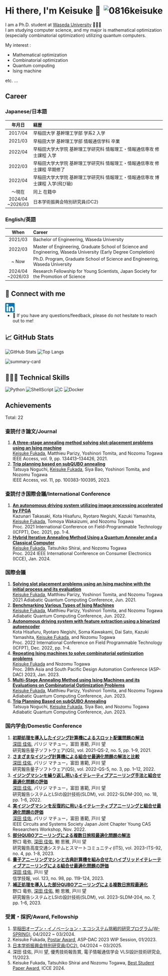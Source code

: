 # Hi there, I'm Keisuke 👋 <img align="right" alt="0816keisuke" src="https://komarev.com/ghpvc/?username=0816keisuke&style=for-the-badge"/>

I am a Ph.D. student at [Waseda University](https://www.waseda.jp/top/en/) 🧑🏼‍🎓  
I am studying computer science, and my major is mathematical optimization (especially combinatorial optimization) utilizing quantum computers.

My interest :

- Mathematical optimization
- Combinatorial optimization
- Quantum computing
- Ising machine

etc. ...

## Career

### Japanese/日本語

|年月日|経歴|
|:--:|:--|
|2017/04|早稲田大学 基幹理工学部 学系2 入学|
|2021/03|早稲田大学 基幹理工学部 情報通信学科 卒業|
|2022/04|早稲田大学大学院 基幹理工学研究科 情報理工・情報通信専攻 修士課程 入学|
|2022/03|早稲田大学大学院 基幹理工学研究科 情報理工・情報通信専攻 修士課程 早期修了|
|2022/04|早稲田大学大学院 基幹理工学研究科 情報理工・情報通信専攻 博士課程 入学(飛び級)|
|〜現在|同上 在籍中|
|2024/04<br>~2026/03|日本学術振興会特別研究員(DC2)|

### English/英語

|When|Career|
|:--:|:--|
|2021/03|Bachelor of Engineering, Waseda University|
|2022/03|Master of Engineering, Graduate School of Science and Engineering, Waseda University (Early Degree Completion)|
|~ Now|Ph.D. Program, Graduate School of Science and Engineering, Waseda University|
|2024/04<br>~2026/03|Research Fellowship for Young Scientists, Japan Society for the Promotion of Science|


## 🤝 Connect with me

<a href="https://linkedin.com/in/0816keisuke"><img align="left" width="30px" title="Linkedin" alt="Keisuke's Linkedin" src="./images/linkedin.svg"/></a>
<br>
<!-- <a href="https://instagram.com/0816keisuke"><img align="left" width="30px" title="Instagram" alt="Keisuke's Instagram" src="./images/instagram.svg"/></a> -->
<!-- <a href="https://twitter.com/0816keisuke"><img align="left" width="30px" title="Twitter" alt="Keisuke's Twitter" src="./images/twitter.svg"/></a>
<br> -->

- 💬 If you have any questions/feedback, please do not hesitate to reach out to me!

## 📈 GitHub Stats

<p align="left">
<img height="150px" src="https://github-readme-stats.vercel.app/api?username=0816keisuke&show_icons=true&theme=onedark" alt="GitHub Stats"/>
<img height="150px" src="https://github-readme-stats.vercel.app/api/top-langs/?username=0816keisuke&layout=compact&show_icons=true&theme=onedark" alt="Top Langs"/>
</p>
<p align="left"><img height="215px" src="https://github-profile-summary-cards.vercel.app/api/cards/profile-details?username=0816keisuke&theme=nord_dark" alt="summary-card"/>
</p>

## 🧑🏽‍💻 Technical Skills

![Python](https://img.shields.io/badge/python-F9DC3E.svg?logo=python&style=for-the-badge)
![ShellScript](https://img.shields.io/badge/shellscript-00a960.svg?logo=shellscript&style=for-the-badge)
![C](https://img.shields.io/badge/c-517ecb.svg?logo=c&style=for-the-badge)
![Docker](https://img.shields.io/badge/docker-67a8dd.svg?style=for-the-badge&logo=Docker&logoColor=%2361DAFB)

## Achievements

Total: 22

### 査読付き論文/Journal

1. **[A three-stage annealing method solving slot-placement problems using an Ising machine](https://ieeexplore.ieee.org/document/9550770)**  
   <ins>Keisuke Fukada</ins>, Matthieu Parizy, Yoshinori Tomita, and Nozomu Togawa  
   IEEE Access, vol. 9, pp. 134413–134426, 2021.
2. **[Trip planning based on subQUBO annealing](https://ieeexplore.ieee.org/abstract/document/10247510)**  
   Tatsuya Noguchi, <ins>Keisuke Fukada</ins>, Siya Bao, Yoshinori Tomita, and Nozomu Togawa  
   IEEE Access, vol. 11, pp. 100383-100395, 2023.

### 査読付き国際会議/International Conference

1. **[An autonomous driving system utilizing image processing accelerated by FPGA](https://ieeexplore.ieee.org/document/9609937)**  
   Kazunari Takasaki, Kota Hisafuru, Ryotaro Negishi, Kazuki Yamashita, <ins>Keisuke Fukada</ins>, Tomoya Wakaizumi, and Nozomu Togawa  
   Proc. 2021 International Conference on Field-Programmable Technology (ICFPT), Dec. 2021, pp. 1-4.
2. **[Hybrid Iterative Annealing Method Using a Quantum Annealer and a Classical Computer](https://ieeexplore.ieee.org/abstract/document/10444173)**  
   <ins>Keisuke Fukada</ins>, Tatsuhiko Shirai, and Nozomu Togawa  
   Proc. 2024 IEEE International Conference on Consumer Electronics (ICCE), Jan. 2024.

### 国際会議

1. **[Solving slot placement problems using an Ising machine with the initial process and its evaluation](https://aqc2021.org/poster2/poster_F4.html)**  
   <ins>Keisuke Fukada</ins>, Matthieu Parizy, Yoshinori Tomita, and Nozomu Togawa  
   2021 Adiabatic Quantum Computing Conference, Jun. 2021.
2. **[Benchmarking Various Types of Ising Machines](https://indico.ictp.it/event/9803/other-view?view=ictptimetable)**  
   <ins>Keisuke Fukada</ins>, Matthieu Parizy, Yoshinori Tomita, and Nozomu Togawa  
   Adiabatic Quantum Computing Conference, Jun. 2022.
3. **[Autonomous driving system with feature extraction using a binarized autoencoder](https://ieeexplore.ieee.org/document/9974267)**  
   Kota Hisafuru, Ryotaro Negishi, Soma Kawakami, Dai Sato, Kazuki Yamashita, <ins>Keisuke Fukada</ins>, and Nozomu Togawa  
   Proc. 2022 International Conference on Field Programmable Technology (ICFPT), Dec. 2022, pp. 1–4.
4. **[Repeating Ising machines to solve combinatorial optimization problems](https://www.aspdac.com/aspdac2023/wip/)**  
   <ins>Keisuke Fukada</ins> and Nozomu Togawa  
   Proc. 28th Asia and South Pacific Design Automation Conference (ASP-DAC) 2023, Jan. 2023.
5. **[Multi-Stage Annealing Method using Ising Machines and its Evaluations on Combinatorial Optimization Problems](https://cquic.unm.edu/events/2023/06/aqc2023-schedule.html)**  
   <ins>Keisuke Fukada</ins>, Matthieu Parizy, Yoshinori Tomita, and Nozomu Togawa  
   Adiabatic Quantum Computing Conference, Jun. 2023.
6. **[Trip Planning Based on subQUBO Annealing](https://cquic.unm.edu/events/2023/06/aqc2023-schedule.html)**  
   Tatsuya Noguchi, <ins>Keisuke Fukada</ins>, Siya Bao, and Nozomu Togawa  
   Adiabatic Quantum Computing Conference, Jun. 2023.

### 国内学会/Domestic Conference

1. **[初期処理を導入したイジング計算機によるスロット配置問題の解法](https://ipsj.ixsq.nii.ac.jp/ej/index.php?active_action=repository_view_main_item_detail&page_id=13&block_id=8&item_id=210552&item_no=1)**  
   <ins>深田 佳佑</ins>, パリジ マチュー，富田 憲範, 戸川 望  
   研究報告量子ソフトウェア(QS), vol. 2021-QS-2, no. 5, pp. 1–9, 2021.
2. **[さまざまなイジング計算機による組合せ最適化問題の解法と比較](https://ipsj.ixsq.nii.ac.jp/ej/index.php?active_action=repository_view_main_item_detail&page_id=13&block_id=8&item_id=217625&item_no=1)**  
   <ins>深田 佳佑</ins>, パリジ マチュー，富田 憲範, 戸川 望  
   研究報告量子ソフトウェア(QS), vol. 2022-QS-5, no. 3, pp. 1–12, 2022.
3. **[イジングマシンを繰り返し用いるイテレーティブアニーリング手法と組合せ最適化問題の評価](https://ipsj.ixsq.nii.ac.jp/ej/index.php?active_action=repository_view_main_item_detail&page_id=13&block_id=8&item_id=222437&item_no=1)**  
   <ins>深田 佳佑</ins>, パリジ マチュー，富田 憲範, 戸川 望  
   研究報告システムとLSIの設計技術(SLDM), vol. 2022-SLDM-200, no. 18, pp. 1-6, 2022.
4. **[実イジングマシンを反復的に用いるイテレーティブアニーリングと組合せ最適化問題の評価](https://www.ieee-jp.org/section/tokyo/chapter/CAS-04/event2022/guideline.html#presenters)**  
   <ins>深田 佳佑</ins>, パリジ マチュー，富田 憲範, 戸川 望  
   IEEE Circuits and Systems Society Japan Joint Chapter Young CAS Researchers Workshop, Nov. 2022.
5. **[部分QUBOアニーリングによる複数日旅程最適化問題の解法](https://ipsj.ixsq.nii.ac.jp/ej/index.php?active_action=repository_view_main_item_detail&page_id=13&block_id=8&item_id=224878&item_no=1)**  
   野口 竜弥, <ins>深田 佳佑</ins>, 鮑 思雅, 戸川 望  
   研究報告高度交通システムとスマートコミュニティ(ITS), vol. 2023-ITS-92, no. 4, pp. 1-8, 2023.
6. **[量子アニーリングマシンと古典計算機を組み合せたハイブリッドイテレーティブアニーリングによる組合せ最適化問題の評価](https://ken.ieice.org/ken/paper/20230707nCvm/)**  
   <ins>深田 佳佑</ins>, 戸川 望  
   信学技報, vol. 123, no. 98, pp. 119-124, 2023.
7. **[補正処理を導入した部分QUBOアニーリングによる複数日旅程最適化](https://ipsj.ixsq.nii.ac.jp/ej/?action=pages_view_main&active_action=repository_view_main_item_detail&item_id=228874&item_no=1&page_id=13&block_id=8)**  
   野口 竜弥, <ins>深田 佳佑</ins>, 鮑 思雅, 戸川 望  
   研究報告システムとLSIの設計技術(SLDM), vol. 2023-SLDM-204, no. 7, pp. 1-6, 2023.

### 受賞・採択/Award, Fellowship

1. [早稲田オープン・イノベーション・エコシステム挑戦的研究プログラム(W-SPRING)](https://www.waseda.jp/wspring/), 04/2022 ~ 03/2024.
2. Keisuke Fukada, [Postar Award](https://www.aspdac.com/aspdac2023/photo/wip6.jpg), ASP-DAC 2023 WIP Session, 01/2023.
3. [日本学術振興会特別研究員(DC2)](https://www.jsps.go.jp/j-pd/pd_sin.html), 04/2024 ~ 03/2025.
4. 深田 佳佑, 戸川 望, 優秀技術報告賞, 電子情報通信学会 VLSI設計技術研究会, 11/2023.
5. Keisuke Fukada, Tatsuhiko Shirai and Nozomu Togawa, [Best Student Paper Award](https://icce.org/2024/awards/), ICCE 2024.
